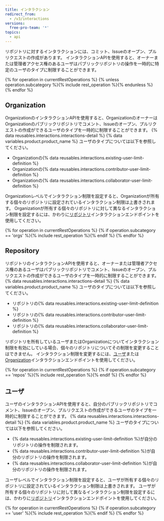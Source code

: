 ```yaml
---
title: インタラクション
redirect_from:
  - /v3/interactions
versions:
  free-pro-team: '*'
topics:
  - api
---
```


リポジトリに対するインタラクションには、コミット、Issueのオープン、プルリクエストの作成があります。 インタラクションAPIを使用すると、オーナーまたは管理者アクセス権のあるユーザはパブリックリポジトリの操作を一時的に特定のユーザのタイプに制限することができます。

{% for operation in currentRestOperations %}
  {% unless operation.subcategory %}{% include rest_operation %}{% endunless %}
{% endfor %}

## Organization

OrganizationのインタラクションAPIを使用すると、OrganizationのオーナーはOrganizationのパブリックリポジトリでコメント、Issueのオープン、プルリクエストの作成ができるユーザのタイプを一時的に制限することができます。 {% data reusables.interactions.interactions-detail %} {% data variables.product.product_name %} ユーザのタイプについては以下を参照してください。

* Organizationの{% data reusables.interactions.existing-user-limit-definition %}
* Organizationの{% data reusables.interactions.contributor-user-limit-definition %}
* Organizationの{% data reusables.interactions.collaborator-user-limit-definition %}

Organizationレベルでインタラクション制限を設定すると、Organizationが所有する個々のリポジトリに設定されているインタラクション制限は上書きされます。 Organizationが所有する個々のリポジトリに対して異なるインタラクション制限を設定するには、かわりに[リポジトリ](#repository)インタラクションエンドポイントを使用してください。

{% for operation in currentRestOperations %}
  {% if operation.subcategory == 'orgs' %}{% include rest_operation %}{% endif %}
{% endfor %}

## Repository

リポジトリのインタラクションAPIを使用すると、オーナーまたは管理者アクセス権のあるユーザはパブリックリポジトリでコメント、Issueのオープン、プルリクエストの作成ができるユーザのタイプを一時的に制限することができます。 {% data reusables.interactions.interactions-detail %} {% data variables.product.product_name %} ユーザのタイプについては以下を参照してください。

* リポジトリの{% data reusables.interactions.existing-user-limit-definition %}
* リポジトリの{% data reusables.interactions.contributor-user-limit-definition %}
* リポジトリの{% data reusables.interactions.collaborator-user-limit-definition %}

リポジトリを所有しているユーザまたはOrganizationについてインタラクション制限を有効にしている場合、個々のリポジトリについてその制限を変更することはできません。 インタラクション制限を変更するには、[ユーザ](#user)または[Organization](#organization)インタラクションエンドポイントを使用してください。

{% for operation in currentRestOperations %}
  {% if operation.subcategory == 'repos' %}{% include rest_operation %}{% endif %}
{% endfor %}

## ユーザ

ユーザのインタラクションAPIを使用すると、自分のパブリックリポジトリでコメント、Issueのオープン、プルリクエストの作成ができるユーザのタイプを一時的に制限することができます。 {% data reusables.interactions.interactions-detail %} {% data variables.product.product_name %} ユーザのタイプについては以下を参照してください。

* {% data reusables.interactions.existing-user-limit-definition %}が自分のリポジトリの操作を制限されます。
* {% data reusables.interactions.contributor-user-limit-definition %}が自分のリポジトリの操作を制限されます。
* {% data reusables.interactions.collaborator-user-limit-definition %}が自分のリポジトリの操作を制限されます。

ユーザレベルでインタラクション制限を設定すると、ユーザが所有する個々のリポジトリに設定されているインタラクション制限は上書きされます。 ユーザが所有する個々のリポジトリに対して異なるインタラクション制限を設定するには、かわりに[リポジトリ](#repository)インタラクションエンドポイントを使用してください。

{% for operation in currentRestOperations %}
  {% if operation.subcategory == 'user' %}{% include rest_operation %}{% endif %}
{% endfor %}
